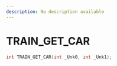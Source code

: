 ```yaml
---
description: No description available 
---
```


# TRAIN_GET_CAR

```cpp
int TRAIN_GET_CAR(int _Unk0, int _Unk1);
```